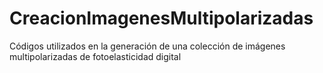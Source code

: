# CreacionImagenesMultipolarizadas
Códigos utilizados en la generación de una colección de imágenes multipolarizadas de fotoelasticidad digital
